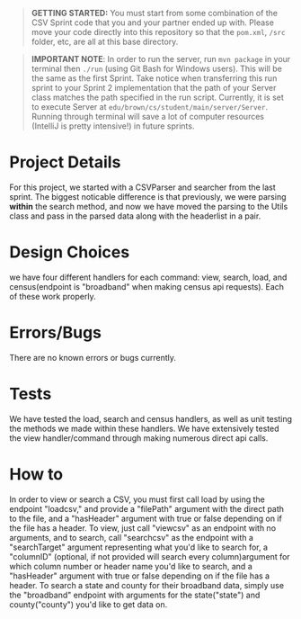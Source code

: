 > **GETTING STARTED:** You must start from some combination of the CSV Sprint code that you and your partner ended up with. Please move your code directly into this repository so that the `pom.xml`, `/src` folder, etc, are all at this base directory.

> **IMPORTANT NOTE**: In order to run the server, run `mvn package` in your terminal then `./run` (using Git Bash for Windows users). This will be the same as the first Sprint. Take notice when transferring this run sprint to your Sprint 2 implementation that the path of your Server class matches the path specified in the run script. Currently, it is set to execute Server at `edu/brown/cs/student/main/server/Server`. Running through terminal will save a lot of computer resources (IntelliJ is pretty intensive!) in future sprints.

# Project Details

For this project, we started with a CSVParser and searcher from the last sprint. The biggest noticable difference is that previously, we were parsing **within** the search method, and now we have moved the parsing to the Utils class and pass in the parsed data along with the headerlist in a pair.
# Design Choices

we have four different handlers for each command: view, search, load, and census(endpoint is "broadband" when making census api requests). Each of these work properly. 

# Errors/Bugs

There are no known errors or bugs currently. 

# Tests

We have tested the load, search and census handlers, as well as unit testing the methods we made within these handlers. We have extensively tested the view handler/command through making numerous direct api calls. 

# How to

In order to view or search a CSV, you must first call load by using the endpoint "loadcsv," and provide a "filePath" argument with the direct path to the file, and a "hasHeader" argument with true or false depending on if the file has a header. To view, just call "viewcsv" as an endpoint with no arguments, and to search, call "searchcsv" as the endpoint with a "searchTarget" argument representing what you'd like to search for, a "columnID" (optional, if not provided will search every column)argument for which column number or header name you'd like to search, and a "hasHeader" argument with true or false depending on if the file has a header. To search a state and county for their broadband data, simply use the "broadband" endpoint with arguments for the state("state") and county("county") you'd like to get data on. 
